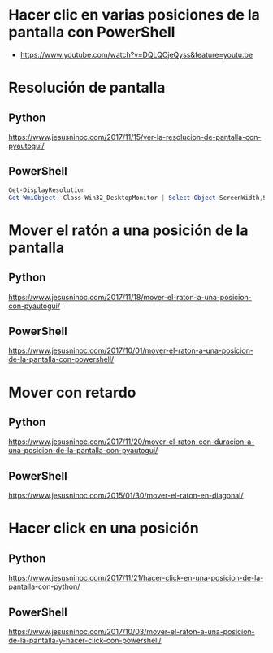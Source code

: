 # Hacer clic en varias posiciones de la pantalla con PowerShell
* https://www.youtube.com/watch?v=DQLQCjeQyss&feature=youtu.be

# Resolución de pantalla
## Python
https://www.jesusninoc.com/2017/11/15/ver-la-resolucion-de-pantalla-con-pyautogui/
## PowerShell
```PowerShell
Get-DisplayResolution
Get-WmiObject -Class Win32_DesktopMonitor | Select-Object ScreenWidth,ScreenHeight
```

# Mover el ratón a una posición de la pantalla
## Python
https://www.jesusninoc.com/2017/11/18/mover-el-raton-a-una-posicion-con-pyautogui/
## PowerShell
https://www.jesusninoc.com/2017/10/01/mover-el-raton-a-una-posicion-de-la-pantalla-con-powershell/

# Mover con retardo
## Python
https://www.jesusninoc.com/2017/11/20/mover-el-raton-con-duracion-a-una-posicion-de-la-pantalla-con-pyautogui/
## PowerShell
https://www.jesusninoc.com/2015/01/30/mover-el-raton-en-diagonal/

# Hacer click en una posición
## Python
https://www.jesusninoc.com/2017/11/21/hacer-click-en-una-posicion-de-la-pantalla-con-python/
## PowerShell
https://www.jesusninoc.com/2017/10/03/mover-el-raton-a-una-posicion-de-la-pantalla-y-hacer-click-con-powershell/
